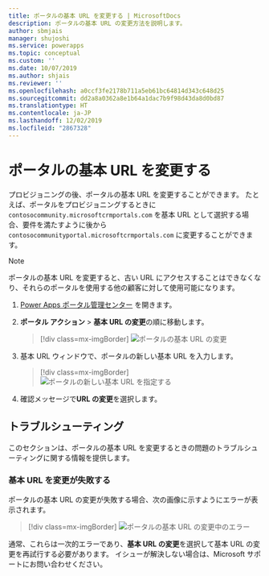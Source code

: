 ```yaml
---
title: ポータルの基本 URL を変更する | MicrosoftDocs
description: ポータルの基本 URL の変更方法を説明します。
author: sbmjais
manager: shujoshi
ms.service: powerapps
ms.topic: conceptual
ms.custom: ''
ms.date: 10/07/2019
ms.author: shjais
ms.reviewer: ''
ms.openlocfilehash: a0ccf3fe2178b711a5eb61bc64814d343c648d25
ms.sourcegitcommit: dd2a8a0362a8e1b64a1dac7b9f98d43da8d0bd87
ms.translationtype: HT
ms.contentlocale: ja-JP
ms.lasthandoff: 12/02/2019
ms.locfileid: "2867328"
---
```

# <a name="change-the-base-url-of-a-portal"></a>ポータルの基本 URL を変更する

プロビジョニングの後、ポータルの基本 URL を変更することができます。 たとえば、ポータルをプロビジョニングするときに `contosocommunity.microsoftcrmportals.com` を基本 URL として選択する場合、要件を満たすように後から `contosocommunityportal.microsoftcrmportals.com` に変更することができます。

> [!NOTE]
> ポータルの基本 URL を変更すると、古い URL にアクセスすることはできなくなり、それらのポータルを使用する他の顧客に対して使用可能になります。

1.  [Power Apps ポータル管理センター](admin-overview.md) を開きます。

2.  **ポータル アクション** > **基本 URL の変更**の順に移動します。 

    > [!div class=mx-imgBorder]
    > ![ポータルの基本 URL の変更](../media/change-base-url-action.png "ポータルの基本 URL の変更")

3.  基本 URL ウィンドウで、ポータルの新しい基本 URL を入力します。

    > [!div class=mx-imgBorder]
    > ![ポータルの新しい基本 URL を指定する](../media/change-base-url.png "ポータルの新しい基本 URL を指定する")

4.  確認メッセージで**URL の変更**を選択します。

## <a name="troubleshooting"></a>トラブルシューティング​​

このセクションは、ポータルの基本 URL を変更するときの問題のトラブルシューティングに関する情報を提供します。

### <a name="changing-the-base-url-fails"></a>基本 URL を変更が失敗する

ポータルの基本 URL の変更が失敗する場合、次の画像に示すようにエラーが表示されます。

> [!div class=mx-imgBorder]
> ![ポータルの基本 URL の変更中のエラー](../media/change-base-url-error.png "ポータルの基本 URL の変更中のエラー")

通常、これらは一次的エラーであり、**基本 URL の変更**を選択して基本 URL の変更を再試行する必要があります。 イシューが解決しない場合は、Microsoft サポートにお問い合わせください。
